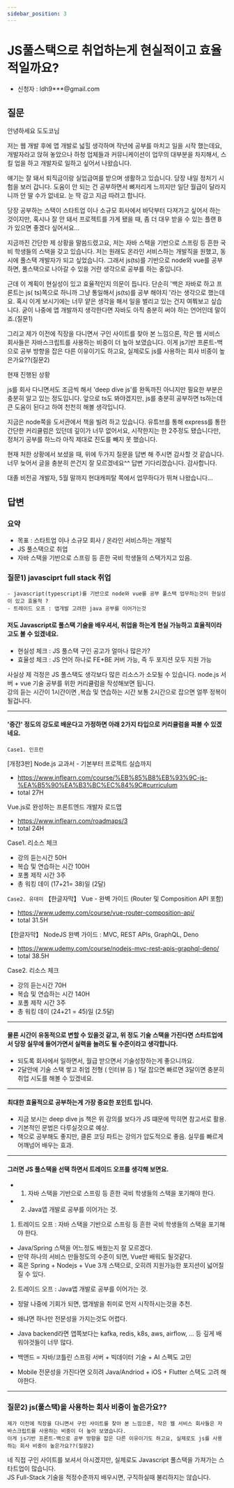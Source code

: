 ```yaml
---
sidebar_position: 3
---
```


# JS풀스택으로 취업하는게 현실적이고 효율적일까요?

<head>
  <meta name="keywords" content="개발자 취업, 포트폴리오, 코테 공부, 개발자 현실, 프론트 개발자, 프론트엔드 백엔드 차이, JS풀스택"/>
</head>

- 신청자 : ldh9***@gmail.com

## 질문  

안녕하세요 도도코님

저는 웹 개발 후에 앱 개발로 넓힐 생각하며 작년에 공부를 마치고 일을 시작 했는데요, 개발자라고 앉혀 놓았으나 하청 업체들과 커뮤니케이션이 업무의 대부분을 차지해서, 스킬 업을 하고 개발자로 일하고 싶어서 나왔습니다.

얘기는 잘 돼서 퇴직금이랑 실업급여를 받으며 생활하고 있습니다. 당장 내일 정처기 시험을 보러 갑니다. 도움이 안 되는 건 공부하면서 뼈저리게 느끼지만 일단 월급이 달라지니까 안 딸 수가 없네요. 눈 딱 감고 지금 따려고 합니다.

당장 공부하는 스택이 스타트업 이나 소규모 회사에서 바닥부터 다져가고 싶어서 하는 것이지만, 혹시나 잘 안 돼서 프로젝트를 가게 됐을 때, 좀 더 대우 받을 수 있는 플랜 B가 있으면 좋겠다 싶어서요...



지금까진 간단한 제 상황을 말씀드렸고요, 저는 자바 스택을 기반으로 스프링 등 흔한 국비 학생들의 스택을 갖고 있습니다. 저는 원래도 온라인 서비스하는 개발직을 원했고, 동시에 풀스택 개발자가 되고 싶었습니다. 그래서 js(ts)를 기반으로 node와 vue를 공부하면, 풀스택으로 나아갈 수 있을 거란 생각으로 공부를 하는 중입니다.

근데 이 계획이 현실성이 있고 효율적인지 의문이 듭니다. 단순히 '백은 자바로 하고 프론트는 js( ts)쪽으로 하니까 그냥 통일해서 js(ts)를 공부 해야지 '라는 생각으로 했는데요. 혹시 이게 보시기에는 너무 얕은 생각을 해서 일을 벌리고 있는 건지 여쭤보고 싶습니다. 굳이 나중에 앱 개발까지 생각한다면 자바도 아직 충분히 써야 하는 언어인데 말이죠.(질문1)

그리고 제가 이전에 직장을 다니면서 구인 사이트를 찾아 본 느낌으론, 작은 웹 서비스 회사들은 자바스크립트를 사용하는 비중이 더 높아 보였습니다. 이게 js기반 프론트-백으로 공부 방향을 잡은 다른 이유이기도 하고요, 실제로도 js를 사용하는 회사 비중이 높은가요??(질문2)


현재 진행된 상황

js를 회사 다니면서도 조금씩 해서 'deep dive js'를 완독까진 아니지만 필요한 부분은 충분히 알고 있는 정도입니다. 앞으로 ts도 봐야겠지만, js를 충분히 공부하면 ts하는데 큰 도움이 된다고 하여 천천히 해볼 생각입니다.

지금은 node쪽을 도서관에서 책을 빌려 하고 있습니다. 유튜브를 통해 express를 통한 간단한 커리큘럼은 있던데 깊이가 너무 없어서요, 시작한지는 한 2주정도 됐습니다만, 정처기 공부를 하느라 아직 제대로 진도를 빼지 못 했습니다.


현재 처한 상황에서 보셨을 때, 위에 두가지 질문을 답변 해 주시면 감사할 것 같습니다. 너무 늦어서 글을 충분히 쓴건지 잘 모르겠네요^^ 답변 기다리겠습니다. 감사합니다.

대졸 비전공 개발자, 5월 말까지 현대캐피탈 쪽에서 업무하다가 뛰쳐 나왔습니다... 

## 답변

### 요약  

- 목표 : 스타트업 이나 소규모 회사 / 온라인 서비스하는 개발직
- JS 풀스택으로 취업   
- 자바 스택을 기반으로 스프링 등 흔한 국비 학생들의 스택가지고 있음.


### 질문1) javasciprt full stack 취업   

```
- javascript(typescript)를 기반으로 node와 vue를 공부 풀스택 업무하는것이 현실성이 있고 효율적 ?
- 트레이드 오프 : 앱개발 고려한 java 공부를 이어가는것
```

#### 저도 Javascript로 풀스택 기술을 배우셔서, 취업을 하는게 현실 가능하고 효율적이라고도 볼 수 있겠네요.
- 현실성 체크 : JS 풀스택 구인 공고가 얼마나 많은가?
- 효율성 체크 : JS 언어 하나로 FE+BE 커버 가능, 즉 두 포지션 모두 지원 가능

사실상 제 걱정은 JS 풀스택도 생각보다 많은 리소스가 소모될 수 있습니다.
node.js 서버 + vue 기술 공부를 위한 커리큘럼을 작성해보면 됩니다.  
강의 듣는 시간이 1시간이면 ,복습 및 연습하는 시간 보통 2시간으로 잡으면 얼쭈 정복이 될겁니다.  

---

#### '중간' 정도의 강도로 배운다고 가정하면 아래 2가지 타입으로 커리큘럼을 짜볼 수 있겠네요.

`Case1. 인프런`

[개정3판] Node.js 교과서 - 기본부터 프로젝트 실습까지
- https://www.inflearn.com/course/%EB%85%B8%EB%93%9C-js-%EA%B5%90%EA%B3%BC%EC%84%9C#curriculum
- total 27H

Vue.js로 완성하는 프론트엔드 개발자 로드맵
- https://www.inflearn.com/roadmaps/3
- total 24H

Case1. 리소스 체크
- 강의 듣는시간 50H
- 복습 및 연습하는 시간 100H
- 포폴 제작 시간 3주
- 총 워킹 데이 (17+21= 38)일 (2달)


`Case2. 유데미`
【한글자막】 Vue - 완벽 가이드 (Router 및 Composition API 포함)
- https://www.udemy.com/course/vue-router-composition-api/
- total 31.5H

【한글자막】 NodeJS 완벽 가이드 : MVC, REST APIs, GraphQL, Deno
- https://www.udemy.com/course/nodejs-mvc-rest-apis-graphql-deno/
- total 38.5H

Case2. 리소스 체크
- 강의 듣는시간 70H
- 복습 및 연습하는 시간 140H
- 포폴 제작 시간 3주 
- 총 워킹 데이 (24+21 = 45)일 (2.5달)
---

#### 물론 시간이 유동적으로 변할 수 있을것 같고, 위 정도 기술 스택을 가진다면 스타트업에서 당장 실무에 들어가면서 실력을 늘려도 될 수준이라고 생각합니다. 
- 되도록 회사에서 일하면서, 월급 받으면서 기술성장하는게 좋으니까요.
- 2달안에 기술 스택 쌓고 취업 전형 ( 인터뷰 등 ) 1달 잡으면 빠르면 3달이면 충분히 취업 시도를 해볼 수 있겠네요.  

---

#### 최대한 효율적으로 공부하는게 가장 중요한 포인트 입니다.
- 지금 보시는 deep dive js 책은 위 강의를 보다가 JS 떄문에 막히면 참고서로 활용.
- 기본적인 문법은 다루실것으로 예상.
- 책으로 공부해도 좋지만, 클론 코딩 파트는 강의가 압도적으로 좋음. 실무를 빠르게 어꺠넘어 배우는 효과.

--- 

#### 그러면 JS 풀스택을 선택 하면서 트레이드 오프를 생각해 보면요.
- 1. 자바 스택을 기반으로 스프링 등 흔한 국비 학생들의 스택을 포기해야 한다.
- 2. Java앱 개발로 공부를 이어가는 것.


1. 트레이드 오프 : 자바 스택을 기반으로 스프링 등 흔한 국비 학생들의 스택을 포기해야 한다.
- Java/Spring 스택을 어느정도 배웠는지 잘 모르겠다.
- 만약 하나의 서비스 만들정도의 수준이 되면, Vue만 배워도 될것같다. 
- 혹은 Spring + Nodejs + Vue 3개 스택으로, 오히려 지원가능한 포지션이 넓어질 질 수 있다.  


2. 트레이드 오프 : Java앱 개발로 공부를 이어가는 것.
- 정말 나중에 기회가 되면, 앱개발을 취미로 먼저 시작하시는것을 추천.  
- 왜냐면 하나만 전문성을 가지는것도 어렵다.  

- Java backend라면 앱쪽보다는 kafka, redis, k8s, aws, airflow, ... 등 깊게 배워야것들이 너무 많다.   
- 백앤드 = 자바/코틀린 스프링 서버 + 빅데이터 기술 + AI 스펙도 고민 
- Mobile 전문성을 가진다면 오히려 Java/Andriod + iOS + Flutter 스택도 고려 해야한다.  


--- 

### 질문2) js(풀스택)을 사용하는 회사 비중이 높은가요??
```
제가 이전에 직장을 다니면서 구인 사이트를 찾아 본 느낌으론, 작은 웹 서비스 회사들은 자바스크립트를 사용하는 비중이 더 높아 보였습니다. 
이게 js기반 프론트-백으로 공부 방향을 잡은 다른 이유이기도 하고요, 실제로도 js를 사용하는 회사 비중이 높은가요??(질문2)
```

네 직접 구인 사이트를 보셔서 아시겠지만, 실제로도 Javascript 풀스택을 가져가는 스타트업이 많습니다.  
JS Full-Stack 기술을 적정수준까지 배우시면, 구직하실때 불리하지는 않습니다.  
